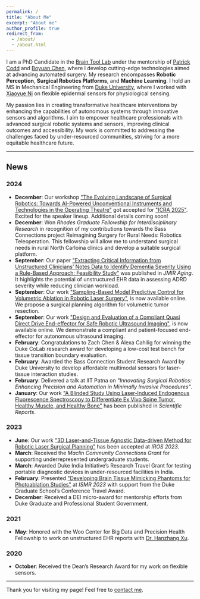 ```yaml
---
permalink: /
title: "About Me"
excerpt: "About me"
author_profile: true
redirect_from: 
  - /about/
  - /about.html
---
```



<!-- # About Me -->

I am a PhD Candidate in the [Brain Tool Lab](https://www.braintoollab.com/) under the mentorship of [Patrick Codd](https://scholars.duke.edu/person/patrick.codd) and [Boyuan Chen](http://boyuanchen.com/), where I develop cutting-edge technologies aimed at advancing automated surgery. My research encompasses **Robotic Perception**, **Surgical Robotics Platforms**, and **Machine Learning**. I hold an MS in Mechanical Engineering from [Duke University](https://duke.edu/), where I worked with [Xiaoyue Ni](http://ni.pratt.duke.edu/) on flexible epidermal sensors for physiological sensing.

My passion lies in creating transformative healthcare interventions by enhancing the capabilities of autonomous systems through innovative sensors and algorithms. I aim to empower healthcare professionals with advanced surgical robotic systems and sensors, improving clinical outcomes and accessibility. My work is committed to addressing the challenges faced by under-resourced communities, striving for a more equitable healthcare future.

---

## News

### 2024
- **December**: Our workshop ["The Evolving Landscape of Surgical Robotics: Towards AI-Powered Unconventional Instruments and Technologies in the Operating Theatre"](https://sites.google.com/view/icra2025-workshop-clsr) got accepted for ["ICRA 2025"](https://2025.ieee-icra.org/). Excited for the speaker lineup. Additional details coming soon!
- **December**: Won *Rhodes Graduate Fellowship for Interdisciplinary Research* in recognition of my contributions towards the Bass Connections project Reimagining Surgery for Rural Needs: Robotics Teleoperation. This fellowship will allow me to understand surgical needs in rural North Carloina clinics and develop a suitable surgical platform.
- **September**: Our paper ["Extracting Critical Information from Unstructured Clinicians’ Notes Data to Identify Dementia Severity Using a Rule-Based Approach: Feasibility Study"](https://aging.jmir.org/2024/1/e57926/) was published in *JMIR Aging*. It highlights the potential of unstructured EHR data in assessing ADRD severity while reducing clinician workload.
- **September**: Our work ["Sampling-Based Model Predictive Control for Volumetric Ablation in Robotic Laser Surgery"](https://arxiv.org/pdf/2410.03152), is now available online. We propose a surgical planning algorithm for volumetric tumor resection.
- **September**: Our work ["Design and Evaluation of a Compliant Quasi Direct Drive End-effector for Safe Robotic Ultrasound Imaging"](https://arxiv.org/pdf/2410.03086), is now available online. We demonstrate a compliant and patient-focused end-effector for autonomous ultrasound imaging.
- **February**: Congratulations to Zach Chen & Alexa Cahilig for winning the Duke CoLab research award for developing a low-cost test bench for tissue transition boundary evaluation.
- **February**: Awarded the Bass Connection Student Research Award by Duke University to develop affordable multimodal sensors for laser-tissue interaction studies.
- **February**: Delivered a talk at IIT Patna on *"Innovating Surgical Robotics: Enhancing Precision and Automation in Minimally Invasive Procedures"*.
- **January**: Our work ["A Blinded Study Using Laser-Induced Endogenous Fluorescence Spectroscopy to Differentiate Ex Vivo Spine Tumor, Healthy Muscle, and Healthy Bone"](https://www.nature.com/articles/s41598-023-50995-4) has been published in *Scientific Reports*.

### 2023

- **June**: Our work ["3D Laser-and-Tissue Agnostic Data-driven Method for Robotic Laser Surgical Planning"](https://arxiv.org/pdf/2305.01524.pdf) has been accepted at *IROS 2023*.
- **March**: Received the *Maclin Community Connections Grant* for supporting underrepresented undergraduate students.
- **March**: Awarded Duke India Initiative’s Research Travel Grant for testing portable diagnostic devices in under-resourced facilities in India.
- **February**: Presented ["Developing Brain Tissue Mimicking Phantoms for Photoablation Studies"](../files/BMP_Brain_Mimicking_Phantom.pdf) at *ISMR 2023* with support from the Duke Graduate School’s Conference Travel Award.
- **December**: Received a DEI micro-award for mentorship efforts from Duke Graduate and Professional Student Government.

### 2021

- **May**: Honored with the Woo Center for Big Data and Precision Health Fellowship to work on unstructured EHR reports with [Dr. Hanzhang Xu](https://scholars.duke.edu/person/hanzhang.xu).

### 2020

- **October**: Received the Dean’s Research Award for my work on flexible sensors.

---

Thank you for visiting my page! Feel free to [contact me](#).


